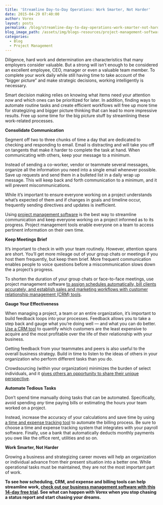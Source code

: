 ```yaml
---
title: 'Streamline Day-to-Day Operations: Work Smarter, Not Harder'
date: 2015-04-29 07:40:00
author: Vorex
layout: posts
permalink: /blog/streamline-day-to-day-operations-work-smarter-not-harder/
blog_image_path: /assets/img/blogs-resources/project-management-software.jpg
categories:
  - Blog
  - Project Management
---
```



Diligence, hard work and determination are characteristics that many employers consider valuable. But a strong will isn’t enough to be considered an excellent employee, CEO, manager or even a valuable team member. To complete your work daily while still having time to take account of the “bigger picture” and make strategic decisions, working intelligently is necessary.
<!--more-->

Smart decision making relies on knowing what items need your attention *now* and which ones can be prioritized for later. In addition, finding ways to automate routine tasks and create efficient workflows will free up more time for strategizing and bigger picture thinking that can lead to more impressive results. Free up some time for the big picture stuff by streamlining these work-related processes.

**Consolidate Communication**

Segment off two to three chunks of time a day that are dedicated to checking and responding to email. Email is distracting and will take you off on tangents that make it harder to complete the task at hand. When communicating with others, keep your message to a minimum.

Instead of sending a co-worker, vendor or teammate several messages, organize all the information you need into a single email whenever possible. Save up requests and send them in a bulleted list in a daily wrap up message. This will keep back and forth communication to a minimum, and it will prevent miscommunications.

While it’s important to ensure everyone working on a project understands what’s expected of them and if changes in goals and timeline occur, frequently sending directives and updates is inefficient.

Using [project management software](http://www.vorex.com/media/new-vorex-winter-2015-release-simplifies-online-project-management-for-smbs-and-professional-services-organizations/) is the best way to streamline communication and keep everyone working on a project informed as to its progress. Project management tools enable everyone on a team to access pertinent information on their own time.

**Keep Meetings Brief**

It’s important to check in with your team routinely. However, attention spans are short. You’ll get more mileage out of your group chats or meetings if you host them frequently, but keep them brief. More frequent communication enables people to voice questions before a miscommunication slows down the a project’s progress.

To shorten the duration of your group chats or face-to-face meetings, use project management software [to assign schedules automatically, bill clients accurately, and establish sales and marketing workflows with customer relationship management (CRM) tools](http://www.vorex.com/growth-versus-maintenance/).

**Gauge Your Effectiveness**

When managing a project, a team or an entire organization, it’s important to build feedback loops into your processes. Feedback allows you to take a step back and gauge what you’re doing well — and what you can do better. [Use a CRM tool](http://www.vorex.com/free-trial/) to quantify which customers are the least expensive to acquire and the most profitable over the life of their relationship with your business.

Getting feedback from your teammates and peers is also useful to the overall business strategy. Build in time to listen to the ideas of others in your organization who perform different tasks than you do.

Crowdsourcing (within your organization) minimizes the burden of select individuals, and it [gives others an opportunity to share their unique perspective](http://www.fastcompany.com/3022299/why-this-company-is-crowdsourcing-gamifying-the-worlds-most-difficult-problems).

**Automate Tedious Tasks**

Don’t spend time manually doing tasks that can be automated. Specifically, avoid spending *any* time paying bills or estimating the hours your team worked on a project.

Instead, increase the accuracy of your calculations and save time by using [a time and expense tracking tool](http://www.vorex.com/free-trial/) to automate the billing process. Be sure to choose a time and expense tracking system that integrates with your payroll software. Finally, use a bank that automatically deducts monthly payments you owe like the office rent, utilities and so on.

**Work Smarter, Not Harder**

Growing a business and strategizing career moves will help an organization or individual advance from their present situation into a better one. While operational tasks must be maintained, they are not the most important part of work.

**To see how scheduling, CRM, and expense and billing tools can help streamline work, [check out our business management software with this 14-day free trial](http://www.vorex.com/free-trial/). See what can happen with Vorex when you stop chasing a status report and start chasing your dreams.**